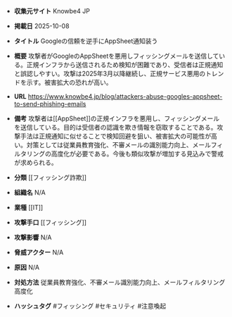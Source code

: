 - **収集元サイト**
Knowbe4 JP

- **掲載日**
2025-10-08

- **タイトル**
Googleの信頼を逆手にAppSheet通知装う

- **概要**
攻撃者がGoogleのAppSheetを悪用しフィッシングメールを送信している。正規インフラから送信されるため検知が困難であり、受信者は正規通知と誤認しやすい。攻撃は2025年3月以降継続し、正規サービス悪用のトレンドを示す。被害拡大の恐れが高い。

- **URL**
https://www.knowbe4.jp/blog/attackers-abuse-googles-appsheet-to-send-phishing-emails

- **備考**
攻撃者は[[AppSheet]]の正規インフラを悪用し、フィッシングメールを送信している。目的は受信者の認識を欺き情報を窃取することである。攻撃手法は正規通知に似せることで検知回避を狙い、被害拡大の可能性が高い。対策としては従業員教育強化、不審メールの識別能力向上、メールフィルタリングの高度化が必要である。今後も類似攻撃が増加する見込みで警戒が求められる。

- **分類**
[[フィッシング詐欺]]

- **組織名**
N/A

- **業種**
[[IT]]

- **攻撃手口**
[[フィッシング]]

- **攻撃影響**
N/A

- **脅威アクター**
N/A

- **原因**
N/A

- **対処方法**
従業員教育強化、不審メール識別能力向上、メールフィルタリング高度化

- **ハッシュタグ**
#フィッシング #セキュリティ #注意喚起
